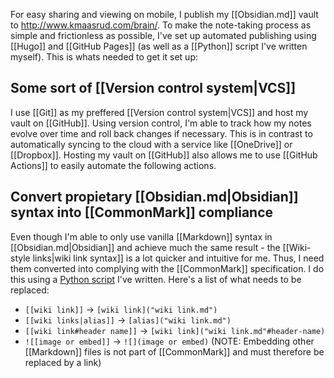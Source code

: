 For easy sharing and viewing on mobile, I publish my [[Obsidian.md]] vault to <http://www.kmaasrud.com/brain/>. To make the note-taking process as simple and frictionless as possible, I've set up automated publishing using [[Hugo]] and [[GitHub Pages]] (as well as a [[Python]] script I've written myself). This is whats needed to get it set up:

## Some sort of [[Version control system|VCS]]
I use [[Git]] as my preffered [[Version control system|VCS]] and host my vault on [[GitHub]]. Using version control, I'm able to track how my notes evolve over time and roll back changes if necessary. This is in contrast to automatically syncing to the cloud with a service like [[OneDrive]] or [[Dropbox]]. Hosting my vault on [[GitHub]] also allows me to use [[GitHub Actions]] to easily automate the following actions.

## Convert propietary [[Obsidian.md|Obsidian]] syntax into [[CommonMark]] compliance
Even though I'm able to only use vanilla [[Markdown]] syntax in [[Obsidian.md|Obsidian]] and achieve much the same result - the [[Wiki-style links|wiki link syntax]] is a lot quicker and intuitive for me. Thus, I need them converted into complying with the [[CommonMark]] specification. I do this using a [Python script](https://github.com/kmaasrud/obsidian-hugo) I've written. Here's a list of what needs to be replaced:

- `[[wiki link]]` -> `[wiki link]("wiki link.md")`
- `[[wiki links|alias]]` -> `[alias]("wiki link.md")`
- `[[wiki link#header name]]` -> `[wiki link]("wiki link.md"#header-name)`
- `![[image or embed]]` -> `![](image or embed)` (NOTE: Embedding other [[Markdown]] files is not part of [[CommonMark]] and must therefore be replaced by a link)